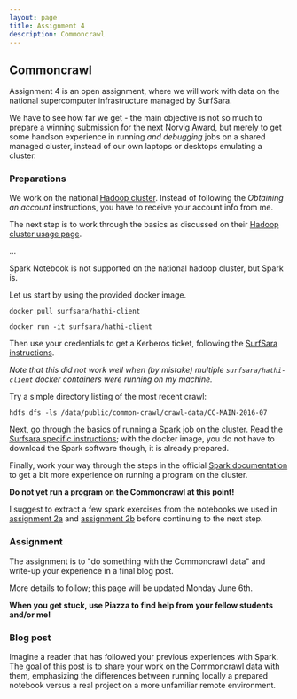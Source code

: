 ```yaml
---
layout: page
title: Assignment 4 
description: Commoncrawl
---
```


## Commoncrawl

Assignment 4 is an open assignment, where we will work with data on the national supercomputer infrastructure managed by SurfSara.

We have to see how far we get - the main objective is not so much to prepare a winning submission for the next Norvig Award, but 
merely to get some handson experience in running _and debugging_ jobs on a shared managed cluster, instead of our own laptops or
desktops emulating a cluster.

### Preparations

We work on the national [Hadoop cluster](https://userinfo.surfsara.nl/systems/hadoop/description).
Instead of following the _Obtaining an account_ instructions, you have to receive your account info from me.

The next step is to work through the basics as discussed on their
[Hadoop cluster usage page](https://userinfo.surfsara.nl/systems/hadoop/usage).

...

Spark Notebook is not supported on the national hadoop cluster, but Spark is.

Let us start by using the provided docker image.

```
docker pull surfsara/hathi-client

docker run -it surfsara/hathi-client
```

Then use your credentials to get a Kerberos ticket, following the [SurfSara instructions](https://userinfo.surfsara.nl/systems/hadoop/usage).

_Note that this did not work well when (by mistake) multiple `surfsara/hathi-client` docker containers were running on my machine._

Try a simple directory listing of the most recent crawl:

```
hdfs dfs -ls /data/public/common-crawl/crawl-data/CC-MAIN-2016-07
```

Next, go through the basics of running a Spark job on the cluster.
Read the [Surfsara specific instructions](https://userinfo.surfsara.nl/systems/hadoop/software/spark);
with the docker image, you do not have to download the Spark software though, it is already prepared.

Finally, work your way through the steps in the official 
[Spark documentation](http://spark.apache.org/docs/1.6.1/running-on-yarn.html#launching-spark-on-yarn)
to get a bit more experience on running a program on the cluster.

**Do not yet run a program on the Commoncrawl at this point!**

I suggest to extract a few spark exercises from the notebooks we used in [assignment 2a](A2a-spark-101.md) 
and [assignment 2b](A2b-execution-model.md) before continuing to the next step.

### Assignment

The assignment is to "do something with the Commoncrawl data" and write-up your experience in
a final blog post.

More details to follow; this page will be updated Monday June 6th.


**When you get stuck, use Piazza to find help from your fellow students and/or me!**

### Blog post 

Imagine a reader that has followed your previous experiences with Spark.
The goal of this post is to share your work on the Commoncrawl data with them,
emphasizing the differences between running locally a prepared notebook versus
a real project on a more unfamiliar remote environment.
